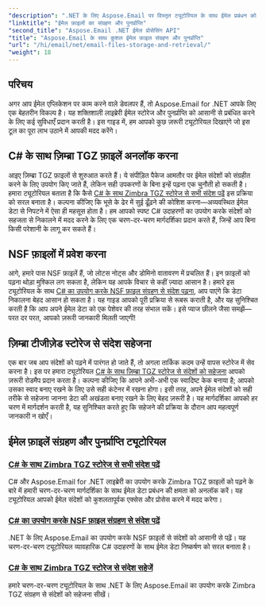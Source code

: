 ```yaml
---
"description": ".NET के लिए Aspose.Email पर विस्तृत ट्यूटोरियल के साथ ईमेल प्रबंधन को अनलॉक करें, जिसमें C# में ज़िम्ब्रा TGZ और NSF फ़ाइल हैंडलिंग शामिल है।"
"linktitle": "ईमेल फ़ाइलों का संग्रहण और पुनर्प्राप्ति"
"second_title": "Aspose.Email .NET ईमेल प्रोसेसिंग API"
"title": "Aspose.Email के साथ कुशल ईमेल फ़ाइल संग्रहण और पुनर्प्राप्ति"
"url": "/hi/email/net/email-files-storage-and-retrieval/"
"weight": 18
---
```


## परिचय

अगर आप ईमेल एप्लिकेशन पर काम करने वाले डेवलपर हैं, तो Aspose.Email for .NET आपके लिए एक बेहतरीन विकल्प है। यह शक्तिशाली लाइब्रेरी ईमेल स्टोरेज और पुनर्प्राप्ति को आसानी से प्रबंधित करने के लिए कई सुविधाएँ प्रदान करती है। इस गाइड में, हम आपको कुछ ज़रूरी ट्यूटोरियल दिखाएंगे जो इस टूल का पूरा लाभ उठाने में आपकी मदद करेंगे।

## C# के साथ ज़िम्ब्रा TGZ फ़ाइलें अनलॉक करना
आइए ज़िम्ब्रा TGZ फ़ाइलों से शुरुआत करते हैं। ये संपीड़ित पैकेज आमतौर पर ईमेल संदेशों को संग्रहीत करने के लिए उपयोग किए जाते हैं, लेकिन सही उपकरणों के बिना इन्हें पढ़ना एक चुनौती हो सकती है। हमारा ट्यूटोरियल बताता है कि कैसे [C# के साथ Zimbra TGZ स्टोरेज से सभी संदेश पढ़ें](./read-all-messages-from-zimbra-tgz-storage/) इस प्रक्रिया को सरल बनाता है। कल्पना कीजिए कि भूसे के ढेर में सुई ढूँढ़ने की कोशिश करना—अव्यवस्थित ईमेल डेटा से निपटने में ऐसा ही महसूस होता है। हम आपको स्पष्ट C# उदाहरणों का उपयोग करके संदेशों को सहजता से निकालने में मदद करने के लिए एक चरण-दर-चरण मार्गदर्शिका प्रदान करते हैं, जिन्हें आप बिना किसी परेशानी के लागू कर सकते हैं। 

## NSF फ़ाइलों में प्रवेश करना
आगे, हमारे पास NSF फ़ाइलें हैं, जो लोटस नोट्स और डोमिनो वातावरण में प्रचलित हैं। इन फ़ाइलों को पढ़ना थोड़ा मुश्किल लग सकता है, लेकिन यह आपके विचार से कहीं ज़्यादा आसान है। हमारे इस ट्यूटोरियल के साथ [C# का उपयोग करके NSF फ़ाइल संग्रहण से संदेश पढ़ना](./read-messages-from-nsf-files-storage/), आप पाएंगे कि डेटा निकालना बेहद आसान हो सकता है। यह गाइड आपको पूरी प्रक्रिया से रूबरू कराती है, और यह सुनिश्चित करती है कि आप अपने ईमेल डेटा को एक पेशेवर की तरह संभाल सकें। इसे प्याज छीलने जैसा समझें—परत दर परत, आपको ज़रूरी जानकारी मिलती जाएगी!

## ज़िम्ब्रा टीजीज़ेड स्टोरेज से संदेश सहेजना
एक बार जब आप संदेशों को पढ़ने में पारंगत हो जाते हैं, तो अगला तार्किक कदम उन्हें वापस स्टोरेज में सेव करना है। इस पर हमारा ट्यूटोरियल [C# के साथ ज़िम्ब्रा TGZ स्टोरेज से संदेशों को सहेजना](./save-messages-from-zimbra-tgz-storage/) आपको ज़रूरी रोडमैप प्रदान करता है। कल्पना कीजिए कि आपने अभी-अभी एक स्वादिष्ट केक बनाया है; आपको उसका स्वाद बनाए रखने के लिए उसे सही कंटेनर में रखना होगा। इसी तरह, अपने ईमेल संदेशों को सही तरीके से सहेजना जानना डेटा की अखंडता बनाए रखने के लिए बेहद ज़रूरी है। यह मार्गदर्शिका आपको हर चरण में मार्गदर्शन करती है, यह सुनिश्चित करते हुए कि सहेजने की प्रक्रिया के दौरान आप महत्वपूर्ण जानकारी न खोएँ।

## ईमेल फ़ाइलें संग्रहण और पुनर्प्राप्ति ट्यूटोरियल
### [C# के साथ Zimbra TGZ स्टोरेज से सभी संदेश पढ़ें](./read-all-messages-from-zimbra-tgz-storage/)
C# और Aspose.Email for .NET लाइब्रेरी का उपयोग करके Zimbra TGZ फ़ाइलों को पढ़ने के बारे में हमारी चरण-दर-चरण मार्गदर्शिका के साथ ईमेल डेटा प्रबंधन की क्षमता को अनलॉक करें। यह ट्यूटोरियल आपको ईमेल संदेशों को कुशलतापूर्वक एक्सेस और प्रोसेस करने में मदद करेगा।
### [C# का उपयोग करके NSF फ़ाइल संग्रहण से संदेश पढ़ें](./read-messages-from-nsf-files-storage/)
.NET के लिए Aspose.Email का उपयोग करके NSF फ़ाइलों से संदेशों को आसानी से पढ़ें। यह चरण-दर-चरण ट्यूटोरियल व्यावहारिक C# उदाहरणों के साथ ईमेल डेटा निष्कर्षण को सरल बनाता है।
### [C# के साथ Zimbra TGZ स्टोरेज से संदेश सहेजें](./save-messages-from-zimbra-tgz-storage/)
हमारे चरण-दर-चरण ट्यूटोरियल के साथ .NET के लिए Aspose.Email का उपयोग करके Zimbra TGZ संग्रहण से संदेशों को सहेजना सीखें।